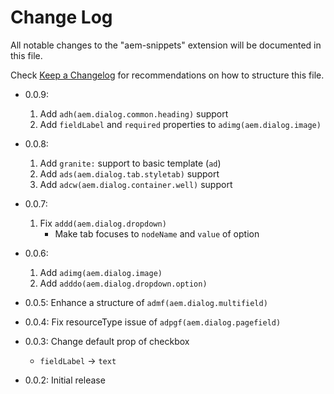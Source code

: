 # Change Log

All notable changes to the "aem-snippets" extension will be documented in this file.

Check [Keep a Changelog](http://keepachangelog.com/) for recommendations on how to structure this file.

- 0.0.9:

  1. Add `adh(aem.dialog.common.heading)` support
  2. Add `fieldLabel` and `required` properties to `adimg(aem.dialog.image)`

- 0.0.8:

  1. Add `granite:` support to basic template (`ad`)
  2. Add `ads(aem.dialog.tab.styletab)` support
  3. Add `adcw(aem.dialog.container.well)` support

- 0.0.7:

  1. Fix `addd(aem.dialog.dropdown)`
     - Make tab focuses to `nodeName` and `value` of option

- 0.0.6:

  1. Add `adimg(aem.dialog.image)`
  1. Add `adddo(aem.dialog.dropdown.option)`

- 0.0.5: Enhance a structure of `admf(aem.dialog.multifield)`

- 0.0.4: Fix resourceType issue of `adpgf(aem.dialog.pagefield)`

- 0.0.3: Change default prop of checkbox
  - `fieldLabel` -> `text`
- 0.0.2: Initial release
